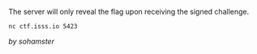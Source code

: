 The server will only reveal the flag upon receiving the signed challenge.

`nc ctf.isss.io 5423`

_by sohamster_
